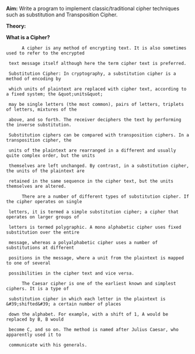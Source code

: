 **Aim:** Write a program to implement classic/traditional cipher techniques such as substitution and Transposition Cipher.

**Theory:**

**What is a Cipher?**

          A cipher is any method of encrypting text. It is also sometimes used to refer to the encrypted

     text message itself although here the term cipher text is preferred.

     Substitution Cipher: In cryptography, a substitution cipher is a method of encoding by

     which units of plaintext are replaced with cipher text, according to a fixed system; the &quot;units&quot;

     may be single letters (the most common), pairs of letters, triplets of letters, mixtures of the

     above, and so forth. The receiver deciphers the text by performing the inverse substitution.

     Substitution ciphers can be compared with transposition ciphers. In a transposition cipher, the

     units of the plaintext are rearranged in a different and usually quite complex order, but the units

     themselves are left unchanged. By contrast, in a substitution cipher, the units of the plaintext are

     retained in the same sequence in the cipher text, but the units themselves are altered.

          There are a number of different types of substitution cipher. If the cipher operates on single

     letters, it is termed a simple substitution cipher; a cipher that operates on larger groups of

     letters is termed polygraphic. A mono alphabetic cipher uses fixed substitution over the entire

     message, whereas a polyalphabetic cipher uses a number of substitutions at different

     positions in the message, where a unit from the plaintext is mapped to one of several

     possibilities in the cipher text and vice versa.

          The Caesar cipher is one of the earliest known and simplest ciphers. It is a type of

     substitution cipher in which each letter in the plaintext is &#39;shifted&#39; a certain number of places

     down the alphabet. For example, with a shift of 1, A would be replaced by B, B would

     become C, and so on. The method is named after Julius Caesar, who apparently used it to

     communicate with his generals.